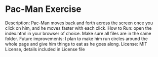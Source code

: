 # Pac-Man Exercise
Description: Pac-Man moves back and forth across the screen once you click on him, and he moves faster with each click.
How to Run: open the index.html in your browser of choice.  Make sure all files are in the same folder.
Future improvements: I plan to make him run circles around the whole page and give him things to eat as he goes along.
License: MIT License, details included in License file
